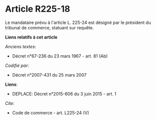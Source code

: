 # Article R225-18

Le mandataire prévu à l'article L. 225-24 est désigné par le président du tribunal de commerce, statuant sur requête.

**Liens relatifs à cet article**

_Anciens textes_:

  - Décret n°67-236 du 23 mars 1967 - art. 81 (Ab)

_Codifié par_:

  - Décret n°2007-431 du 25 mars 2007

**Liens**:

  - DEPLACE: Décret n°2015-606 du 3 juin 2015 - art. 1

_Cite_:

  - Code de commerce - art. L225-24 (V)
